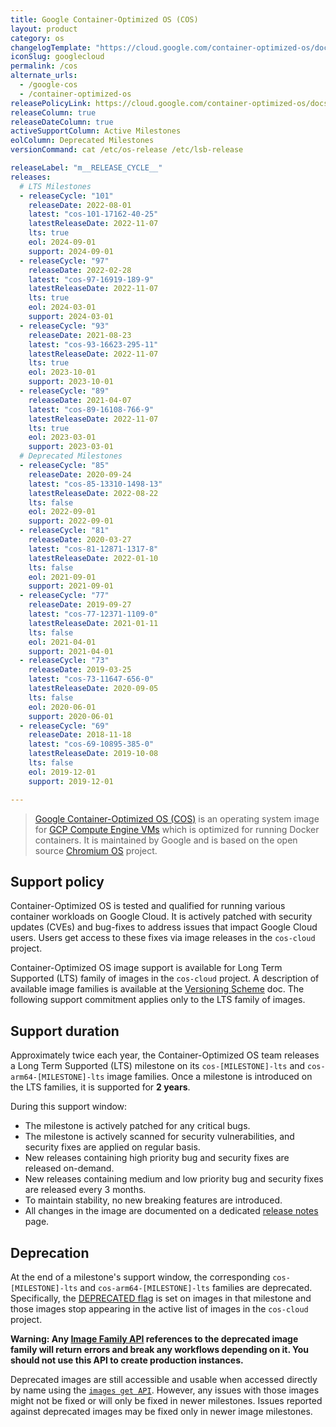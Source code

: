 ```yaml
---
title: Google Container-Optimized OS (COS)
layout: product
category: os
changelogTemplate: "https://cloud.google.com/container-optimized-os/docs/release-notes/m__RELEASE_CYCLE__#__LATEST__"
iconSlug: googlecloud
permalink: /cos
alternate_urls:
  - /google-cos
  - /container-optimized-os
releasePolicyLink: https://cloud.google.com/container-optimized-os/docs/resources/support-policy
releaseColumn: true
releaseDateColumn: true
activeSupportColumn: Active Milestones
eolColumn: Deprecated Milestones
versionCommand: cat /etc/os-release /etc/lsb-release

releaseLabel: "m__RELEASE_CYCLE__"
releases:
  # LTS Milestones
  - releaseCycle: "101"
    releaseDate: 2022-08-01
    latest: "cos-101-17162-40-25"
    latestReleaseDate: 2022-11-07
    lts: true
    eol: 2024-09-01
    support: 2024-09-01
  - releaseCycle: "97"
    releaseDate: 2022-02-28
    latest: "cos-97-16919-189-9"
    latestReleaseDate: 2022-11-07
    lts: true
    eol: 2024-03-01
    support: 2024-03-01
  - releaseCycle: "93"
    releaseDate: 2021-08-23
    latest: "cos-93-16623-295-11"
    latestReleaseDate: 2022-11-07
    lts: true
    eol: 2023-10-01
    support: 2023-10-01
  - releaseCycle: "89"
    releaseDate: 2021-04-07
    latest: "cos-89-16108-766-9"
    latestReleaseDate: 2022-11-07
    lts: true
    eol: 2023-03-01
    support: 2023-03-01
  # Deprecated Milestones
  - releaseCycle: "85"
    releaseDate: 2020-09-24
    latest: "cos-85-13310-1498-13"
    latestReleaseDate: 2022-08-22
    lts: false
    eol: 2022-09-01
    support: 2022-09-01
  - releaseCycle: "81"
    releaseDate: 2020-03-27
    latest: "cos-81-12871-1317-8"
    latestReleaseDate: 2022-01-10
    lts: false
    eol: 2021-09-01
    support: 2021-09-01
  - releaseCycle: "77"
    releaseDate: 2019-09-27
    latest: "cos-77-12371-1109-0"
    latestReleaseDate: 2021-01-11
    lts: false
    eol: 2021-04-01
    support: 2021-04-01
  - releaseCycle: "73"
    releaseDate: 2019-03-25
    latest: "cos-73-11647-656-0"
    latestReleaseDate: 2020-09-05
    lts: false
    eol: 2020-06-01
    support: 2020-06-01
  - releaseCycle: "69"
    releaseDate: 2018-11-18
    latest: "cos-69-10895-385-0"
    latestReleaseDate: 2019-10-08
    lts: false
    eol: 2019-12-01
    support: 2019-12-01

---
```


> [Google Container-Optimized OS (COS)](https://cloud.google.com/container-optimized-os/docs/concepts/features-and-benefits) is an operating system image for [GCP Compute Engine VMs](https://cloud.google.com/compute) which is optimized for running Docker containers. It is maintained by Google and is based on the open source [Chromium OS](https://www.chromium.org/chromium-os) project.

## Support policy

Container-Optimized OS is tested and qualified for running various container workloads on Google Cloud. It is actively patched with security updates (CVEs) and bug-fixes to address issues that impact Google Cloud users. Users get access to these fixes via image releases in the `cos-cloud` project.

Container-Optimized OS image support is available for Long Term Supported (LTS) family of images in the `cos-cloud` project. A description of available image families is available at the [Versioning Scheme](https://cloud.google.com/container-optimized-os/docs/concepts/versioning#image_families) doc. The following support commitment applies only to the LTS family of images.

## Support duration

Approximately twice each year, the Container-Optimized OS team releases a Long Term Supported (LTS) milestone on its `cos-[MILESTONE]-lts` and `cos-arm64-[MILESTONE]-lts` image families. Once a milestone is introduced on the LTS families, it is supported for **2 years**.

During this support window:

* The milestone is actively patched for any critical bugs.
* The milestone is actively scanned for security vulnerabilities, and security fixes are applied on regular basis.
* New releases containing high priority bug and security fixes are released on-demand.
* New releases containing medium and low priority bug and security fixes are released every 3 months.
* To maintain stability, no new breaking features are introduced.
* All changes in the image are documented on a dedicated [release notes](https://cloud.google.com/container-optimized-os/docs/release-notes#lts_image_families) page.

## Deprecation

At the end of a milestone's support window, the corresponding `cos-[MILESTONE]-lts` and `cos-arm64-[MILESTONE]-lts` families are deprecated. Specifically, the [DEPRECATED flag](https://cloud.google.com/compute/docs/reference/latest/images/deprecate) is set on images in that milestone and those images stop appearing in the active list of images in the `cos-cloud` project.

**Warning: Any [Image Family API](https://cloud.google.com/compute/docs/reference/rest/v1/images/getFromFamily) references to the deprecated image family will return errors and break any workflows depending on it. You should not use this API to create production instances.**

Deprecated images are still accessible and usable when accessed directly by name using the [`images get API`](https://cloud.google.com/compute/docs/reference/rest/v1/images/get). However, any issues with those images might not be fixed or will only be fixed in newer milestones. Issues reported against deprecated images may be fixed only in newer image milestones.
